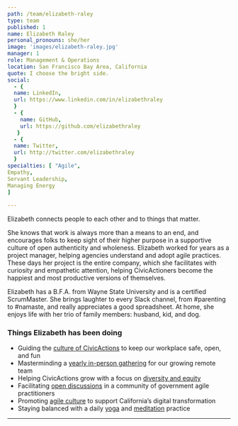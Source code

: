 ```yaml
---
path: /team/elizabeth-raley
type: team
published: 1
name: Elizabeth Raley
personal_pronouns: she/her
image: 'images/elizabeth-raley.jpg'
manager: 1
role: Management & Operations
location: San Francisco Bay Area, California
quote: I choose the bright side. 
social: 
  - {
  name: LinkedIn,
  url: https://www.linkedin.com/in/elizabethraley
  }
  - {
    name: GitHub,
    url: https://github.com/elizabethraley
   }
  - {
  name: Twitter,
  url: http://twitter.com/elizabethraley
  }
specialties: [ "Agile",
Empathy,
Servant Leadership,
Managing Energy
]
  
---
```


Elizabeth connects people to each other and to things that matter.

She knows that work is always more than a means to an end, and encourages folks to keep sight of their higher purpose in a supportive culture of open authenticity and wholeness. Elizabeth worked for years as a project manager, helping agencies understand and adopt agile practices. These days her project is the entire company, which she facilitates with curiosity and empathetic attention, helping CivicActioners become the happiest and most productive versions of themselves.

Elizabeth has a B.F.A. from Wayne State University and is a certified ScrumMaster. She brings laughter to every Slack channel, from #parenting to #namaste, and really appreciates a good spreadsheet. At home, she enjoys life with her trio of family members: husband, kid, and dog.



### Things Elizabeth has been doing
* Guiding the [culture of CivicActions](http://handbook.civicactions.com/en/latest/02-about-us/culture/) to keep our workplace safe, open, and fun
* Masterminding a [yearly in-person gathering](https://medium.com/civicactions/mountain-time-civicactions-synchronizes-at-the-2018-retreat-dcdcc15a2771) for our growing remote team
* Helping CivicActions grow with a focus on [diversity and equity](https://medium.com/civicactions/were-hiring-at-civicactions-aa8ac8486923)
* Facilitating [open discussions](https://www.agilegovleaders.org/conference/) in a community of government agile practitioners
* Promoting [agile culture](https://www.fedscoop.com/video/civicactions-elizabeth-raley-on-agile-in-government/) to support California’s digital transformation
* Staying balanced with a daily [yoga](https://www.youtube.com/user/yogawithadriene) and [meditation](https://www.headspace.com/) practice

-------------------------------
